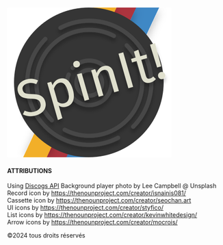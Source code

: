 ![Logo de Spin It](./assets/icons/SpintIt-lineson.svg "logo de SpinIt!")

#### ATTRIBUTIONS

Using [Discogs API](https://www.discogs.com/developers/#)
Background player photo by Lee Campbell @ Unsplash  
Record icon by https://thenounproject.com/creator/isnainis081/  
Cassette icon by https://thenounproject.com/creator/seochan.art  
UI icons by https://thenounproject.com/creator/styfico/  
List icons by https://thenounproject.com/creator/kevinwhitedesign/  
Arrow icons by https://thenounproject.com/creator/mocrois/

©2024 tous droits réservés
